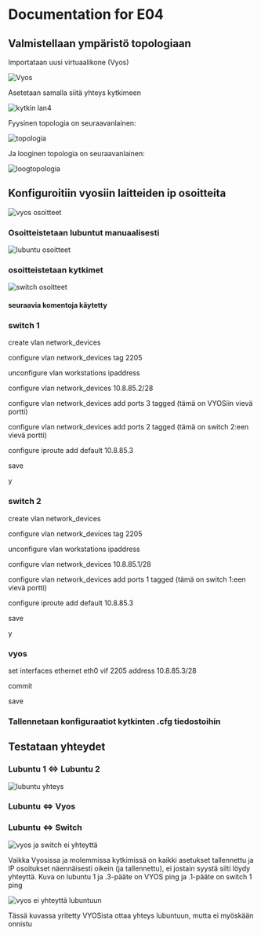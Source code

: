 # Documentation for E04

## Valmistellaan ympäristö topologiaan

Importataan uusi virtuaalikone (Vyos)

![Vyos](./E04/vyosadapter1lan4.PNG)

Asetetaan samalla siitä yhteys kytkimeen

![kytkin lan4](./E04/switshadapter4lan4.PNG)

Fyysinen topologia on seuraavanlainen:

![topologia](./E04/fyysinentopologia.PNG.png)

Ja looginen topologia on seuraavanlainen:

![loogtopologia](./E04/looginentopologia.png)

## Konfiguroitiin vyosiin laitteiden ip osoitteita

![vyos osoitteet](./E04/vyososoitteet.png)

### Osoitteistetaan lubuntut manuaalisesti

![lubuntu osoitteet](./E04/lubuntuosoitteet.png)

### osoitteistetaan kytkimet

![switch osoitteet](./E04/switchosoitteet.png)

#### seuraavia komentoja käytetty

### switch 1

create vlan network_devices

configure vlan network_devices tag 2205

unconfigure vlan workstations ipaddress

configure vlan network_devices 10.8.85.2/28

configure vlan network_devices add ports 3 tagged (tämä on VYOSiin vievä portti)

configure vlan network_devices add ports 2 tagged (tämä on switch 2:een vievä portti)

configure iproute add default 10.8.85.3

save

y

### switch 2

create vlan network_devices

configure vlan network_devices tag 2205

unconfigure vlan workstations ipaddress

configure vlan network_devices 10.8.85.1/28

configure vlan network_devices add ports 1 tagged (tämä on switch 1:een vievä portti)

configure iproute add default 10.8.85.3

save

y

### vyos

set interfaces ethernet eth0 vif 2205 address 10.8.85.3/28

commit

save

### Tallennetaan konfiguraatiot kytkinten .cfg tiedostoihin

## Testataan yhteydet

### Lubuntu 1 <=> Lubuntu 2

![lubuntu yhteys](./E04/lubuntuyhteystoimii.png)

### Lubuntu <=> Vyos

### Lubuntu <=> Switch

![vyos ja switch ei yhteyttä](./E04/vyosswitcheiyhteyttä.png)

Vaikka Vyosissa ja molemmissa kytkimissä on kaikki asetukset tallennettu ja IP osoitukset näennäisesti oikein (ja tallennettu), ei jostain syystä silti löydy yhteyttä. Kuva on lubuntu 1 ja .3-pääte on VYOS ping ja .1-pääte on switch 1 ping

![vyos ei yhteyttä lubuntuun](./E04/vyoslubuntueitoimi.png)

Tässä kuvassa yritetty VYOSista ottaa yhteys lubuntuun, mutta ei myöskään onnistu
